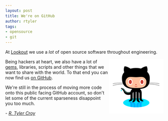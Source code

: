 ```yaml
---
layout: post
title: We're on GitHub
author: rtyler
tags:
- opensource
- git
---
```



At [Lookout](http://mylookout.com/about/careers) we use a *lot* of open source
software throughout engineering.

<a href="https://github.com/lookout" target="_blank"><img
src="/images/post-images/were-on-github/octocat.png" align="right"/></a>

Being hackers at heart, we also have a lot of [gems](http://rubygems.org),
libraries, scripts and other things that we want to share with the world. To
that end you can now find us [on GitHub](https://github.com/lookout).

We're still in the process of moving more code onto this public facing GitHub
account, so don't let some of the current sparseness disappoint you too much.



*- [R. Tyler Croy](https://github.com/rtyler)*
